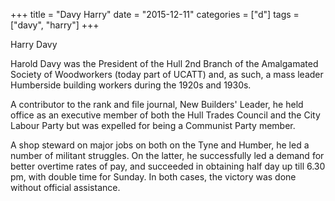 +++
title = "Davy Harry"
date = "2015-12-11"
categories = ["d"]
tags = ["davy", "harry"]
+++

Harry Davy

Harold Davy was the President of the Hull 2nd Branch of the Amalgamated Society of Woodworkers (today part of UCATT) and, as such, a mass leader Humberside building workers during the 1920s and 1930s.

A contributor to the rank and file journal, New Builders' Leader, he held office as an executive member of both the Hull Trades Council and the City Labour Party but was expelled for being a Communist Party member.

A shop steward on major jobs on both on the Tyne and Humber, he led a number of militant struggles. On the latter, he successfully led a demand for better overtime rates of pay, and succeeded in obtaining half day up till 6.30 pm, with double time for Sunday. In both cases, the victory was done without official assistance.
